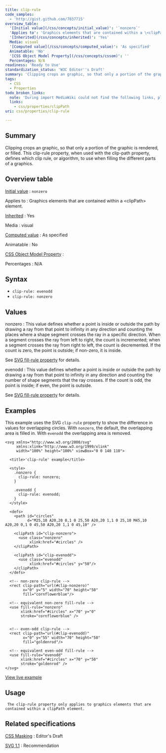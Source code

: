 ```yaml
---
title: clip-rule
code_samples:
  - 'http://gist.github.com/7037715'
overview_table:
  '[Initial value](/css/concepts/initial_value)': '`nonzero`'
  'Applies to': 'Graphics elements that are contained within a \<clipPath\> element.'
  '[Inherited](/css/concepts/inherited)': 'Yes'
  Media: visual
  '[Computed value](/css/concepts/computed_value)': 'As specified'
  Animatable: 'No'
  '[CSS Object Model Property](/css/concepts/cssom)': ''
  Percentages: N/A
readiness: 'Ready to Use'
standardization_status: 'W3C Editor''s Draft'
summary: 'Clipping crops an graphic, so that only a portion of the graphic is rendered, or filled. This clip-rule property, when used with the clip-path property, defines which clip rule, or algorithm, to use when filling the different parts of a graphics.'
tags:
  - CSS
  - Properties
todo_broken_links:
  note: 'During import MediaWiki could not find the following links, please fix and adjust this list.'
  links:
    - css/properties/clipPath
uri: css/properties/clip-rule

---
```

## <span>Summary</span>

Clipping crops an graphic, so that only a portion of the graphic is rendered, or filled. This clip-rule property, when used with the clip-path property, defines which clip rule, or algorithm, to use when filling the different parts of a graphics.

## <span>Overview table</span>

[Initial value](/css/concepts/initial_value)
:   `nonzero`

Applies to
:   Graphics elements that are contained within a \<clipPath\> element.

[Inherited](/css/concepts/inherited)
:   Yes

Media
:   visual

[Computed value](/css/concepts/computed_value)
:   As specified

Animatable
:   No

[CSS Object Model Property](/css/concepts/cssom)
:

Percentages
:   N/A

## <span>Syntax</span>

-   `clip-rule: evenodd`
-   `clip-rule: nonzero`

## <span>Values</span>

nonzero
:   This value defines whether a point is inside or outside the path by drawing a ray from that point to infinity in any direction and counting the places where a shape segment crosses the ray in a specific direction. When a segment crosses the ray from left to right, the count is incremented; when a segment crosses the ray from right to left, the count is decremented. If the count is zero, the point is outside; if non-zero, it is inside.

See [SVG fill-rule property](http://www.w3.org/TR/2011/REC-SVG11-20110816/painting.html#FillRuleProperty) for details.

evenodd
:   This value defines whether a point is inside or outside the path by drawing a ray from that point to infinity in any direction and counting the number of shape segments that the ray crosses. If the count is odd, the point is inside; if even, the point is outside.

See [SVG fill-rule property](http://www.w3.org/TR/2011/REC-SVG11-20110816/painting.html#FillRuleProperty) for details.

## <span>Examples</span>

This example uses the SVG `clip-rule` property to show the difference in values for overlapping circles. With `nonzero`, the default, the overlapping area is filled in. With `evenodd` the overlapping area is removed.

```
<svg xmlns="http://www.w3.org/2000/svg"
     xmlns:xlink="http://www.w3.org/1999/xlink"
     width="100%" height="100%" viewBox="0 0 140 110">

  <title>'clip-rule' example</title>

  <style>
    .nonzero {
      clip-rule: nonzero;
    }

    .evenodd {
      clip-rule: evenodd;
    }
  </style>

  <defs>
    <path id="circles"
          d="M25,10 A20,20 0,1 0 25,50 A20,20 1,1 0 25,10 M45,10 A20,20 0,1 0 45,50 A20,20 1,1 0 45,10" />

    <clipPath id="clip-nonzero">
      <use class="nonzero"
           xlink:href="#circles" />
    </clipPath>

    <clipPath id="clip-evenodd">
      <use class="evenodd"
           xlink:href="#circles" y="50"/>
    </clipPath>
  </defs>

  <!-- non-zero clip-rule -->
  <rect clip-path="url(#clip-nonzero)"
        x="0" y="5" width="70" height="50"
        fill="cornflowerblue"/>

  <!-- equivalent non-zero fill-rule -->
  <use fill-rule="nonzero"
       xlink:href="#circles" x="70" y="0"
       stroke="cornflowerblue" />


  <!-- even-odd clip-rule -->
  <rect clip-path="url(#clip-evenodd)"
        x="0" y="55" width="70" height="50"
        fill="goldenrod"/>

  <!-- equivalent even-odd fill-rule -->
  <use fill-rule="evenodd"
       xlink:href="#circles" x="70" y="50"
       stroke="goldenrod" />
</svg>
```

[View live example](http://code.webplatform.org/gist/7037715)

## <span>Usage</span>

     The clip-rule property only applies to graphics elements that are contained within a clipPath element.

## <span>Related specifications</span>

[CSS Masking](http://dev.w3.org/fxtf/masking/)
:   Editor's Draft

[SVG 1.1](http://www.w3.org/TR/SVG/)
:   Recommendation
